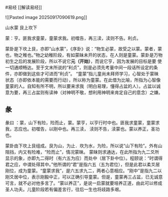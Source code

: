 #易经 [[解读易经]]

![[Pasted image 20250917090619.png]]

山水蒙  艮上坎下

蒙：亨。匪我求童蒙，童蒙求我。初噬告，再三渎，渎则不告。利贞。

蒙卦是下坎上艮，亦即“山水蒙”，《序卦》说：“物生必蒙，故受之以蒙。蒙者，蒙也，物之稚也。”物之幼稚阶段，有如蒙昧未开的状态，在人则是童蒙。蒙卦是万物初生之后的发展阶段，所以不说它**元（开始）**，而说它亨，因为发展的目标是要
使一切通顺畅达。至于文末所说的“利贞”，则是必须先考量中间一段话所设定的条件，亦即做到这些才可进而“利贞”。
“童蒙”指儿童尚未拜师学习，心智处于蒙昧状态（亦即依本能的需要而行动），所以称为童蒙。在此借为比喻，所指为心智像童蒙的人。自知有所不明，所以要来求我（明白易理，懂得占盆的人）。占盆以诚意为要，再三占盆则有读神（对神明不敬，想利用神明来肯定自己的意念）之嫌。

## 彖
彖曰 ：蒙，山下有险，险而止，蒙。蒙亨，以亨行时中也。匪我求童蒙，童蒙求我，志应也。初噬告，以刚中也。再三渎， 渎则不告，渎蒙也。蒙以养正，圣功也。


蒙卦由下坎上艮组成。艮为山，为止．坎为水，为险，所以说“山下有险”。外有山阻挡，内又有险难，“险而止”，情况蒙昧。
蒙昧则求通达，在此所指为九二爻所显示的象，亦即九二得时（有六五为应）而处中（居下卦中位）。程颐说：“时谓得君之应，中谓处得其中。”他所谓的“君”是指六五（五为君位），但是此君以柔爻居刚位，成为童蒙。“童蒙求我”，是六五求九二，两者心意相应。“刚中”是指九二以刚爻居中位，表示刚毅中正，可以正确引导童蒙。但是，童蒙再三占盆，已无诚意可言，就不必对他多言了。“蒙以养正”，是说一启蒙就要培养正道，由此可以修成圣人功夫。儿童阶段若有偏差言行，往后一生也将歧路多艰。



















































